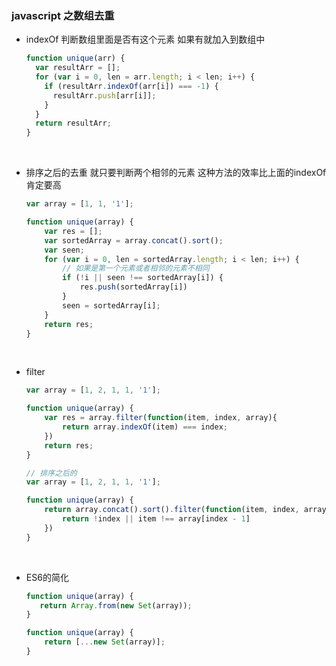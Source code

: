 ### javascript 之数组去重



* indexOf 判断数组里面是否有这个元素 如果有就加入到数组中

  ```javascript
  function unique(arr) {
    var resultArr = [];
    for (var i = 0, len = arr.length; i < len; i++) {
      if (resultArr.indexOf(arr[i]) === -1) {
        resultArr.push[arr[i]];
      }
    }
    return resultArr;
  }
  ```

  ​

* 排序之后的去重 就只要判断两个相邻的元素 这种方法的效率比上面的indexOf肯定要高

  ```javascript
  var array = [1, 1, '1'];

  function unique(array) {
      var res = [];
      var sortedArray = array.concat().sort();
      var seen;
      for (var i = 0, len = sortedArray.length; i < len; i++) {
          // 如果是第一个元素或者相邻的元素不相同
          if (!i || seen !== sortedArray[i]) {
              res.push(sortedArray[i])
          }
          seen = sortedArray[i];
      }
      return res;
  }
  ```

  ​

* filter

  ```javascript
  var array = [1, 2, 1, 1, '1'];

  function unique(array) {
      var res = array.filter(function(item, index, array){
          return array.indexOf(item) === index;
      })
      return res;
  }

  // 排序之后的
  var array = [1, 2, 1, 1, '1'];

  function unique(array) {
      return array.concat().sort().filter(function(item, index, array){
          return !index || item !== array[index - 1]
      })
  }
  ```

  ​

* ES6的简化

  ```javascript
  function unique(array) {
     return Array.from(new Set(array));
  }

  function unique(array) {
      return [...new Set(array)];
  }
  ```

  ​

  ​




